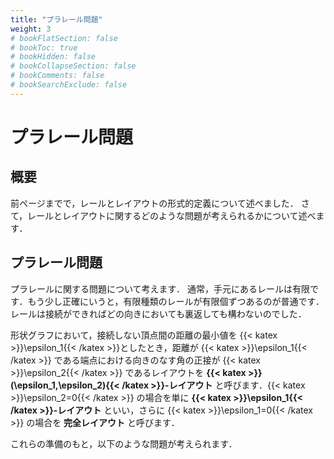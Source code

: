 ```yaml
---
title: "プラレール問題"
weight: 3
# bookFlatSection: false
# bookToc: true
# bookHidden: false
# bookCollapseSection: false
# bookComments: false
# bookSearchExclude: false
---
```


# プラレール問題

## 概要

前ページまでで，レールとレイアウトの形式的定義について述べました．
さて，レールとレイアウトに関するどのような問題が考えられるかについて述べます．

## プラレール問題

プラレールに関する問題について考えます．
通常，手元にあるレールは有限です．もう少し正確にいうと，有限種類のレールが有限個ずつあるのが普通です．レールは接続ができればどの向きにおいても裏返しても構わないのでした．

形状グラフにおいて，接続しない頂点間の距離の最小値を {{< katex >}}\epsilon_1{{< /katex >}}としたとき，距離が {{< katex >}}\epsilon_1{{< /katex >}} である端点における向きのなす角の正接が {{< katex >}}\epsilon_2{{< /katex >}} であるレイアウトを **{{< katex >}}(\epsilon_1,\epsilon_2){{< /katex >}}-レイアウト** と呼びます．{{< katex >}}\epsilon_2=0{{< /katex >}} の場合を単に **{{< katex >}}\epsilon_1{{< /katex >}}-レイアウト** といい，さらに {{< katex >}}\epsilon_1=0{{< /katex >}} の場合を **完全レイアウト** と呼びます．

これらの準備のもと，以下のような問題が考えられます．


